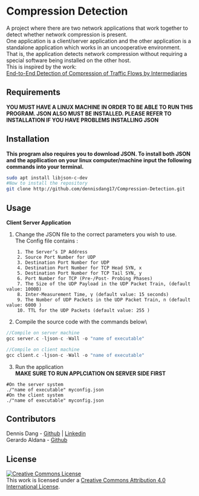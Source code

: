 # Compression Detection

A project where there are two network applications that work together to detect whether network compression is present.\
One application is a client/server application and the other application is a standalone application which works in an uncooperative environment.\
That is, the application detects network compression without requiring a special software being installed on the other host.\
This is inspired by the work:\
[End-to-End Detection of Compression of Traffic Flows by Intermediaries ](https://lasr.cs.ucla.edu/vahab/resources/compression_detection.pdf)

## Requirements
**YOU MUST HAVE A LINUX MACHINE IN ORDER TO BE ABLE TO RUN THIS PROGRAM. JSON ALSO MUST BE INSTALLED. PLEASE REFER TO INSTALLATION IF YOU HAVE PROBLEMS INSTALLING JSON**

## Installation
**This program also requires you to download JSON. To install both JSON and the appllication on your linux computer/machine input the following commands into your terminal.**
```bash
sudo apt install libjson-c-dev
#Now to install the repository
git clone http://github.com/dennisdang17/Compression-Detection.git
```
## Usage
**Client Server Application**
1) Change the JSON file to the correct parameters you wish to use.\
The Config file contains :
```
    1. The Server’s IP Address
    2. Source Port Number for UDP
    3. Destination Port Number for UDP
    4. Destination Port Number for TCP Head SYN, x
    5. Destination Port Number for TCP Tail SYN, y
    6. Port Number for TCP (Pre-/Post- Probing Phases)
    7. The Size of the UDP Payload in the UDP Packet Train, (default value: 1000B)
    8. Inter-Measurement Time, γ (default value: 15 seconds)
    9. The Number of UDP Packets in the UDP Packet Train, n (default value: 6000 )
    10. TTL for the UDP Packets (default value: 255 )
```
2) Compile the source code with the commands below\
```c
//Compile on server machine
gcc server.c -ljson-c -Wall -o "name of executable"

//Compile on client machine
gcc client.c -ljson-c -Wall -o "name of executable"
```
3) Run the application \
**MAKE SURE TO RUN APPLCIATION ON SERVER SIDE FIRST**
```
#On the server system
./"name of executable" myconfig.json
#On the client system
./"name of executable" myconfig.json
```

## Contributors
Dennis Dang - [Github](https://github.com/dennisdang17) | [Linkedin](https://www.linkedin.com/in/dennisqdang) \
Gerardo Aldana - [Github](https://github.com/GeoDude1)

## License
<a rel="license" href="http://creativecommons.org/licenses/by/4.0/"><img alt="Creative Commons License" style="border-width:0" src="https://i.creativecommons.org/l/by/4.0/80x15.png" /></a><br />This work is licensed under a <a rel="license" href="http://creativecommons.org/licenses/by/4.0/">Creative Commons Attribution 4.0 International License</a>.
